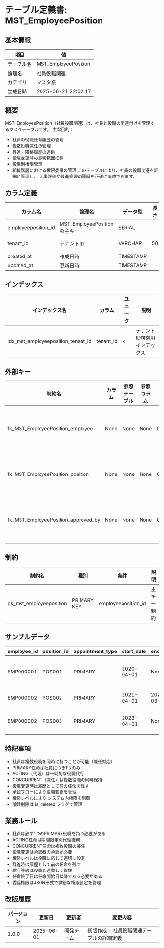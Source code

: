 # テーブル定義書: MST_EmployeePosition

## 基本情報

| 項目 | 値 |
|------|-----|
| テーブル名 | MST_EmployeePosition |
| 論理名 | 社員役職関連 |
| カテゴリ | マスタ系 |
| 生成日時 | 2025-06-21 22:02:17 |

## 概要

MST_EmployeePosition（社員役職関連）は、社員と役職の関連付けを管理するマスタテーブルです。
主な目的：
- 社員の役職任命履歴の管理
- 複数役職兼任の管理
- 昇進・降格履歴の追跡
- 役職変更時の影響範囲把握
- 役職別権限管理
- 組織階層における権限委譲の管理
このテーブルにより、社員の役職変遷を詳細に管理し、
人事評価や昇進管理の履歴を正確に追跡できます。


## カラム定義

| カラム名 | 論理名 | データ型 | 長さ | NULL | デフォルト | 説明 |
|----------|--------|----------|------|------|------------|------|
| employeeposition_id | MST_EmployeePositionの主キー | SERIAL |  | × |  | MST_EmployeePositionの主キー |
| tenant_id | テナントID | VARCHAR | 50 | × |  | テナントID（マルチテナント対応） |
| created_at | 作成日時 | TIMESTAMP |  | × | CURRENT_TIMESTAMP | 作成日時 |
| updated_at | 更新日時 | TIMESTAMP |  | × | CURRENT_TIMESTAMP | 更新日時 |

## インデックス

| インデックス名 | カラム | ユニーク | 説明 |
|----------------|--------|----------|------|
| idx_mst_employeeposition_tenant_id | tenant_id | × | テナントID検索用インデックス |

## 外部キー

| 制約名 | カラム | 参照テーブル | 参照カラム | 更新時 | 削除時 | 説明 |
|--------|--------|--------------|------------|--------|--------|------|
| fk_MST_EmployeePosition_employee | None | None | None | CASCADE | CASCADE | 外部キー制約 |
| fk_MST_EmployeePosition_position | None | None | None | CASCADE | CASCADE | 外部キー制約 |
| fk_MST_EmployeePosition_approved_by | None | None | None | CASCADE | SET NULL | 外部キー制約 |

## 制約

| 制約名 | 種別 | 条件 | 説明 |
|--------|------|------|------|
| pk_mst_employeeposition | PRIMARY KEY | employeeposition_id | 主キー制約 |

## サンプルデータ

| employee_id | position_id | appointment_type | start_date | end_date | appointment_reason | responsibility_scope | authority_level | salary_grade | appointment_status | approval_status | approved_by | approved_at | performance_target | delegation_authority |
|------|------|------|------|------|------|------|------|------|------|------|------|------|------|------|
| EMP000001 | POS001 | PRIMARY | 2020-04-01 | None | 新卒入社時任命 | チーム運営、メンバー指導、プロジェクト管理 | 5 | G5 | ACTIVE | APPROVED | EMP000010 | 2020-03-25 10:00:00 | チーム生産性20%向上、メンバー育成2名 | {"budget_approval": 1000000, "hiring_authority": true, "performance_evaluation": true} |
| EMP000002 | POS002 | PRIMARY | 2021-04-01 | 2023-03-31 | 新卒入社時任命 | システム開発、技術調査 | 3 | G3 | INACTIVE | APPROVED | EMP000011 | 2021-03-25 10:00:00 | 開発効率向上、技術スキル習得 | {"code_review": true, "technical_decision": false} |
| EMP000002 | POS003 | PRIMARY | 2023-04-01 | None | 昇進による任命 | シニア開発者、技術指導、アーキテクチャ設計 | 4 | G4 | ACTIVE | APPROVED | EMP000011 | 2023-03-20 14:00:00 | 技術品質向上、後輩指導3名 | {"technical_decision": true, "architecture_review": true} |

## 特記事項

- 社員は複数役職を同時に持つことが可能（兼任対応）
- PRIMARY任命は社員につき1つのみ
- ACTING（代理）は一時的な役職代行
- CONCURRENT（兼任）は複数役職の同時保持
- 役職変更時は履歴として前の任命を残す
- 承認フローにより役職変更を管理
- 権限レベルにより システム内権限を制御
- 論理削除は is_deleted フラグで管理

## 業務ルール

- 社員は必ず1つのPRIMARY役職を持つ必要がある
- ACTING任命は期間限定の代理職務
- CONCURRENT任命は複数役職の兼任
- 役職変更は承認者の承認が必要
- 権限レベルは役職に応じて適切に設定
- 昇進時は履歴として前の任命を残す
- 給与等級は役職と連動して管理
- 任命終了日は任命開始日以降である必要がある
- 委譲権限はJSON形式で詳細な権限設定を管理

## 改版履歴

| バージョン | 更新日 | 更新者 | 変更内容 |
|------------|--------|--------|----------|
| 1.0.0 | 2025-06-01 | 開発チーム | 初版作成 - 社員役職関連テーブルの詳細定義 |